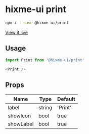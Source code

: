 # hixme-ui print

```bash
npm i --save @hixme-ui/print
```
[View it live](https://hixme.github.io/hixme-ui/print)

## Usage

```javascript
import Print from '@hixme-ui/print'

<Print />
```

## Props

| Name            | Type        | Default        |
|-----------------|-------------|----------------|
| label           | string      | 'Print'        |
| showIcon        | bool        | true           |
| showLabel       | bool        | true           |

